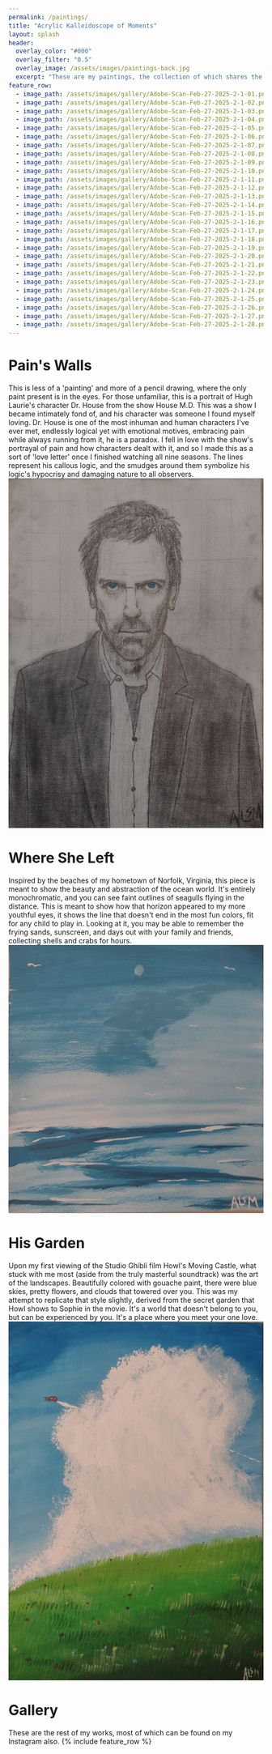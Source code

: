 ```yaml
---
permalink: /paintings/
title: "Acrylic Kalleidoscope of Moments"
layout: splash
header:
  overlay_color: "#000"
  overlay_filter: "0.5"
  overlay_image: /assets/images/paintings-back.jpg
  excerpt: "These are my paintings, the collection of which shares the above name. All are centered mostly around landscapes and 'moments', enjoy!"
feature_row:
  - image_path: /assets/images/gallery/Adobe-Scan-Feb-27-2025-2-1-01.png
  - image_path: /assets/images/gallery/Adobe-Scan-Feb-27-2025-2-1-02.png
  - image_path: /assets/images/gallery/Adobe-Scan-Feb-27-2025-2-1-03.png
  - image_path: /assets/images/gallery/Adobe-Scan-Feb-27-2025-2-1-04.png
  - image_path: /assets/images/gallery/Adobe-Scan-Feb-27-2025-2-1-05.png
  - image_path: /assets/images/gallery/Adobe-Scan-Feb-27-2025-2-1-06.png
  - image_path: /assets/images/gallery/Adobe-Scan-Feb-27-2025-2-1-07.png
  - image_path: /assets/images/gallery/Adobe-Scan-Feb-27-2025-2-1-08.png
  - image_path: /assets/images/gallery/Adobe-Scan-Feb-27-2025-2-1-09.png
  - image_path: /assets/images/gallery/Adobe-Scan-Feb-27-2025-2-1-10.png
  - image_path: /assets/images/gallery/Adobe-Scan-Feb-27-2025-2-1-11.png
  - image_path: /assets/images/gallery/Adobe-Scan-Feb-27-2025-2-1-12.png
  - image_path: /assets/images/gallery/Adobe-Scan-Feb-27-2025-2-1-13.png
  - image_path: /assets/images/gallery/Adobe-Scan-Feb-27-2025-2-1-14.png
  - image_path: /assets/images/gallery/Adobe-Scan-Feb-27-2025-2-1-15.png
  - image_path: /assets/images/gallery/Adobe-Scan-Feb-27-2025-2-1-16.png
  - image_path: /assets/images/gallery/Adobe-Scan-Feb-27-2025-2-1-17.png
  - image_path: /assets/images/gallery/Adobe-Scan-Feb-27-2025-2-1-18.png
  - image_path: /assets/images/gallery/Adobe-Scan-Feb-27-2025-2-1-19.png
  - image_path: /assets/images/gallery/Adobe-Scan-Feb-27-2025-2-1-20.png
  - image_path: /assets/images/gallery/Adobe-Scan-Feb-27-2025-2-1-21.png
  - image_path: /assets/images/gallery/Adobe-Scan-Feb-27-2025-2-1-22.png
  - image_path: /assets/images/gallery/Adobe-Scan-Feb-27-2025-2-1-23.png
  - image_path: /assets/images/gallery/Adobe-Scan-Feb-27-2025-2-1-24.png
  - image_path: /assets/images/gallery/Adobe-Scan-Feb-27-2025-2-1-25.png
  - image_path: /assets/images/gallery/Adobe-Scan-Feb-27-2025-2-1-26.png
  - image_path: /assets/images/gallery/Adobe-Scan-Feb-27-2025-2-1-27.png
  - image_path: /assets/images/gallery/Adobe-Scan-Feb-27-2025-2-1-28.png
---
```


# Pain's Walls
This is less of a 'painting' and more of a pencil drawing, where the only paint present is in the eyes. For those unfamiliar, this is a portrait of Hugh Laurie's character Dr. House from the show House M.D. This was a show I became intimately fond of, and his character was someone I found myself loving. Dr. House is one of the most inhuman and human characters I've ever met, endlessly logical yet with emotional motives, embracing pain while always running from it, he is a paradox. I fell in love with the show's portrayal of pain and how characters dealt with it, and so I made this as a sort of 'love letter' once I finished watching all nine seasons. The lines represent his callous logic, and the smudges around them symbolize his logic's hypocrisy and damaging nature to all observers. 
![Alt text](/assets/images/house.png)

# Where She Left
Inspired by the beaches of my hometown of Norfolk, Virginia, this piece is meant to show the beauty and abstraction of the ocean world. It's entirely monochromatic, and you can see faint outlines of seagulls flying in the distance. This is meant to show how that horizon appeared to my more youthful eyes, it shows the line that doesn't end in the most fun colors, fit for any child to play in. Looking at it, you may be able to remember the frying sands, sunscreen, and days out with your family and friends, collecting shells and crabs for hours.
![Alt text](/assets/images/ocean.png)

# His Garden
Upon my first viewing of the Studio Ghibli film Howl's Moving Castle, what stuck with me most (aside from the truly masterful soundtrack) was the art of the landscapes. Beautifully colored with gouache paint, there were blue skies, pretty flowers, and clouds that towered over you. This was my attempt to replicate that style slightly, derived from the secret garden that Howl shows to Sophie in the movie. It's a world that doesn't belong to you, but can be experienced by you. It's a place where you meet your one love.
![Alt text](/assets/images/plane.png)

# Gallery
These are the rest of my works, most of which can be found on my Instagram also. 
{% include feature_row %}
